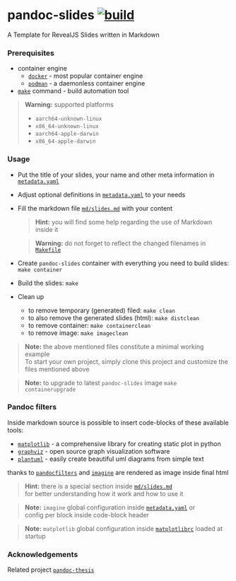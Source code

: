 <h1> pandoc-slides <a href="https://github.com/andros21/pandoc-slides/actions/workflows/build.yml">
    <img src="https://img.shields.io/github/workflow/status/andros21/pandoc-slides/build%20pandoc-slides/master?label=build&logo=github" alt="build">
</a>
</h1>

A Template for RevealJS Slides written in Markdown

### Prerequisites

* container engine
    * [`docker`](https://www.docker.com/) - most popular container engine
    * [`podman`](https://podman.io/) - a daemonless container engine
* [`make`](https://www.gnu.org/s/make/manual/make.html) command - build automation tool

> **Warning:** supported platforms
>  * `aarch64-unknown-linux`
>  * `x86_64-unknown-linux`
>  * `aarch64-apple-darwin`
>  * `x86_64-apple-darwin`

### Usage

* Put the title of your slides, your name and other meta information in [`metadata.yaml`](metadata.yaml)
* Adjust optional definitions in [`metadata.yaml`](metadata.yaml) to your needs
* Fill the markdown file [`md/slides.md`](md/slides.md) with your content

    > **Hint:** you will find some help regarding the use of Markdown inside it

    > **Warning:** do not forget to reflect the changed filenames in [`Makefile`](Makefile)

* Create `pandoc-slides` container with everything you need to build slides: `make container`
* Build the slides: `make`
* Clean up
    * to remove temporary (generated) filed: `make clean`
    * to also remove the generated slides (html): `make distclean`
    * to remove container: `make containerclean`
    * to remove image: `make imageclean`

> **Note:** the above mentioned files constitute a minimal working example\
> To start your own project, simply clone this project and customize the files mentioned above

> **Note:** to upgrade to latest `pandoc-slides` image `make containerupgrade`

### Pandoc filters

Inside markdown source is possible to insert code-blocks of these available tools:
* [`matplotlib`](https://matplotlib.org/) - a comprehensive library for creating static plot in python
* [`graphviz`](https://graphviz.org/) - open source graph visualization software
* [`plantuml`](https://plantuml.com/) - easily create beautiful uml diagrams from simple text

thanks to [`pandocfilters`](https://github.com/jgm/pandocfilters) and [`imagine`](https://github.com/andros21/imagine) are rendered as image inside final html

> **Hint:** there is a special section inside [`md/slides.md`](md/slides.md)\
> for better understanding how it work and how to use it

> **Note:** `imagine` global configuration inside [`metadata.yaml`](metadata.yaml) or\
> config per block inside code-block header

> **Note:** `matplotlib` global configuration inside [`matplotlibrc`](matplotlibrc) loaded at startup

### Acknowledgements

Related project [`pandoc-thesis`](https://github.com/andros21/pandoc-thesis)

